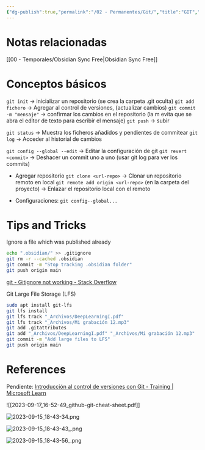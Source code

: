 ```yaml
---
{"dg-publish":true,"permalink":"/02 - Permanentes/Git/","title":"GIT","noteIcon":""}
---
```



# Notas relacionadas

[[00 - Temporales/Obsidian Sync Free\|Obsidian Sync Free]]

# Conceptos básicos

`git init` -> inicializar un repositorio (se crea la carpeta .git oculta)
`git add fichero` -> Agregar al control de versiones, (actualizar cambios)
`git commit -m "mensaje"` -> confirmar los cambios en el repositorio (la m evita que se abra el editor de texto para escribir el mensaje)
`git push` -> subir

`git status` -> Muestra los ficheros añadidos y pendientes de commitear
`git log` -> Acceder al historial de cambios

`git config --global --edit` -> Editar la configuración de git
`git revert <commit>` -> Deshacer un commit uno a uno (usar git log para ver los commits)

- Agregar repositorio
	`git clone <url-repo>` -> Clonar un repositorio remoto en local
	`git remote add origin <url-repo>` (en la carpeta del proyecto) -> Enlazar el repositorio local con el remoto

- Configuraciones:
	``git config--global...``

# Tips and Tricks

Ignore a file which was published already

```bash
echo ".obsidian/" >> .gitignore
git rm -r --cached .obsidian
git commit -m "Stop tracking .obsidian folder"
git push origin main
```
[git - Gitignore not working - Stack Overflow](https://stackoverflow.com/questions/25436312/gitignore-not-working)


Git Large File Storage (LFS)

```bash
sudo apt install git-lfs
git lfs install
git lfs track "_Archivos/DeepLearningI.pdf"
git lfs track "_Archivos/Mi grabación 12.mp3"
git add .gitattributes
git add "_Archivos/DeepLearningI.pdf" "_Archivos/Mi grabación 12.mp3"
git commit -m "Add large files to LFS"
git push origin main
```

# References

Pendiente: [Introducción al control de versiones con Git - Training | Microsoft Learn](https://learn.microsoft.com/es-es/training/paths/intro-to-vc-git/)

![[2023-09-17_16-52-49_github-git-cheat-sheet.pdf]]

![2023-09-15_18-43-34.png](/img/user/_Archivos/2023-09-15_18-43-34.png)

![2023-09-15_18-43-43_.png](/img/user/_Archivos/2023-09-15_18-43-43_.png)

![2023-09-15_18-43-56_.png](/img/user/_Archivos/2023-09-15_18-43-56_.png)

